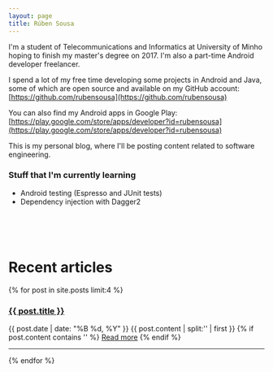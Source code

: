 ```yaml
---
layout: page
title: Rúben Sousa
---
```

I'm a student of Telecommunications and Informatics at University of Minho hoping to finish my master's degree on 2017.
I'm also a part-time Android developer freelancer.

I spend a lot of my free time developing some projects in Android and Java, some of which are open source and available on my GitHub account:
[https://github.com/rubensousa](https://github.com/rubensousa)

You can also find my Android apps in Google Play: [https://play.google.com/store/apps/developer?id=rubensousa](https://play.google.com/store/apps/developer?id=rubensousa)

This is my personal blog, where I'll be posting content related to software engineering.

### Stuff that I'm currently learning

- Android testing (Espresso and JUnit tests)
- Dependency injection with Dagger2

<br>
<br>
<br>

# Recent articles

{% for post in site.posts limit:4 %}
   <div class="post-preview">
   <h3><a href="{{ post.url | prepend: site.baseurl }}">{{ post.title }}</a></h3>
   <span class="post-date">{{ post.date | date: "%B %d, %Y" }}</span>
   {{ post.content | split:'<!--break-->' | first }}
   {% if post.content contains '<!--break-->' %}
      <a href="{{ post.url }}">Read more</a>
   {% endif %}
   </div>
   <hr>
{% endfor %}